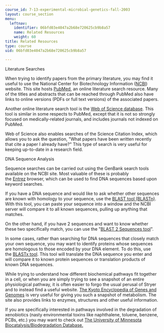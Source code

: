 ```yaml
---
course_id: 7-13-experimental-microbial-genetics-fall-2003
layout: course_section
menu:
  leftnav:
    identifier: 06bfd03e4047a2b68e720625cb9b8a57
    name: Related Resources
    weight: 60
title: Related Resources
type: course
uid: 06bfd03e4047a2b68e720625cb9b8a57

---
```


Literature Searches

When trying to identify papers from the primary literature, you may find it useful to use the National Center for Biotechnology Information ([NCBI](http://www.ncbi.nlm.nih.gov/)) website. This site hosts [PubMed](http://www.ncbi.nlm.nih.gov/entrez/query.fcgi?db=PubMed), an online literature search resource. Many of the titles and abstracts that can be reached through PubMed also have links to online versions (PDFs or full text versions) of the associated papers.

Another online literature search tool is the [Web of Science database](http://www.isiwebofknowledge.com/index.html). This tool is similar in some respects to PubMed, except that it is not so strongly focused on medically-related journals, and includes journals not indexed on PubMed.

Web of Science also enables searches of the Science Citation Index, which allows you to ask the question, "What papers have been written recently that cite a paper I already have?" This type of search is very useful for keeping up-to-date in a research field.

  
DNA Sequence Analysis

Sequence searches can be carried out using the GenBank search tools available on the NCBI site. Most valuable of these is probably the [Entrez](http://www.ncbi.nlm.nih.gov/) browser, which can be used to find DNA sequences based upon keyword searches.

If you have a DNA sequence and would like to ask whether other sequences are known with homology to your sequence, use the [BLAST tool (BLASTn)](http://www.ncbi.nlm.nih.gov/blast/Blast.cgi?CMD=Web&LAYOUT=TwoWindows&AUTO_FORMAT=Semiauto&ALIGNMENTS=50&ALIGNMENT_VIEW=Pairwise&CLIENT=web&DATABASE=nr&DESCRIPTIONS=100&ENTREZ_QUERY=(none)&EXPECT=10&FILTER=L&FORMAT_OBJECT=Alignment&FORMAT_TYPE=HTML&HIT). With this tool, you can paste your sequence into a window and the NCBI server will compare it to all known sequences, pulling up anything that matches.

On the other hand, if you have 2 sequences and want to know whether these two specifically match, you can use the "[BLAST 2 Sequences tool](https://www.ncbi.nlm.nih.gov/pubmed/10339815)".

In some cases, rather than searching for DNA sequences that closely match your own sequence, you may want to identify proteins whose sequences are homologous to those encoded by your DNA element. To do this, use the [BLASTx tool](http://www.ncbi.nlm.nih.gov/blast/Blast.cgi?CMD=Web&LAYOUT=TwoWindows&AUTO_FORMAT=Semiauto&ALIGNMENTS=50&ALIGNMENT_VIEW=Pairwise&CLIENT=web&DATABASE=nr&DESCRIPTIONS=100&ENTREZ_QUERY=(none)&EXPECT=10&FILTER=L&FORMAT_OBJECT=Alignment&FORMAT_TYPE=HTML&GENETIC_CODE=1&HITLIST_SIZE=100&NCBI_GI=on&PAGE=Translations&PROGRAM=blastx&SERVICE=plain&SET_DEFAULTS.x=37&SET_DEFAULTS.y=5&SHOW_OVERVIEW=on&UNGAPPED_ALIGNMENT=no&END_OF_HTTPGET=Yes&SHOW_LINKOUT=yes). This tool will translate the DNA sequence you enter and will compare it to known protein sequences or translation products of known DNA sequences.

While trying to understand how different biochemical pathways fit together in a cell, or when you are simply trying to see a snapshot of an entire physiological pathway, it is often easier to forgo the usual perusal of Stryer and to instead find a useful website. [The Kyoto Encyclopedia of Genes and Genomes](https://www.genome.jp/kegg/) is very useful for giving you such a snapshot of metabolism. The site also provides links to enzymes, structures and other useful information.

If you are specifically interested in pathways involved in the degradation of xenobiotics (nasty environmental toxins like naphthalene, toluene, benzene, PCBs, etc.) you may want to check out [The University of Minnesota Biocatalysis/Biodegradation Database.](https://academic.oup.com/nar/article/38/suppl_1/D488/3112190)